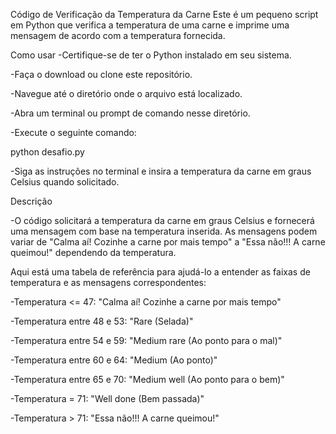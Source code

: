 Código de Verificação da Temperatura da Carne
Este é um pequeno script em Python que verifica a temperatura de uma carne e imprime uma mensagem de acordo com a temperatura fornecida.

Como usar
-Certifique-se de ter o Python instalado em seu sistema.

-Faça o download ou clone este repositório.

-Navegue até o diretório onde o arquivo está localizado.

-Abra um terminal ou prompt de comando nesse diretório.

-Execute o seguinte comando:

python desafio.py

-Siga as instruções no terminal e insira a temperatura da carne em graus Celsius quando solicitado.

Descrição

-O código solicitará a temperatura da carne em graus Celsius e fornecerá uma mensagem com base na temperatura inserida. As mensagens podem variar de "Calma aí! Cozinhe a carne por mais tempo" a "Essa não!!! A carne queimou!" dependendo da temperatura.

Aqui está uma tabela de referência para ajudá-lo a entender as faixas de temperatura e as mensagens correspondentes:

-Temperatura <= 47: "Calma aí! Cozinhe a carne por mais tempo"

-Temperatura entre 48 e 53: "Rare (Selada)"

-Temperatura entre 54 e 59: "Medium rare (Ao ponto para o mal)"

-Temperatura entre 60 e 64: "Medium (Ao ponto)"

-Temperatura entre 65 e 70: "Medium well (Ao ponto para o bem)"

-Temperatura = 71: "Well done (Bem passada)"

-Temperatura > 71: "Essa não!!! A carne queimou!"

